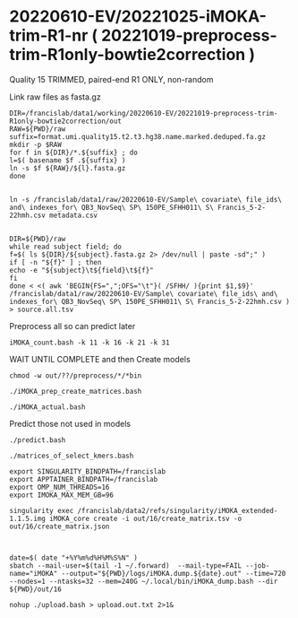 
#	20220610-EV/20221025-iMOKA-trim-R1-nr ( 20221019-preprocess-trim-R1only-bowtie2correction )

Quality 15 TRIMMED, paired-end R1 ONLY, non-random


Link raw files as fasta.gz
```
DIR=/francislab/data1/working/20220610-EV/20221019-preprocess-trim-R1only-bowtie2correction/out
RAW=${PWD}/raw
suffix=format.umi.quality15.t2.t3.hg38.name.marked.deduped.fa.gz
mkdir -p $RAW
for f in ${DIR}/*.${suffix} ; do
l=$( basename $f .${suffix} )
ln -s $f ${RAW}/${l}.fasta.gz
done


ln -s /francislab/data1/raw/20220610-EV/Sample\ covariate\ file_ids\ and\ indexes_for\ QB3_NovSeq\ SP\ 150PE_SFHH011\ S\ Francis_5-2-22hmh.csv metadata.csv


DIR=${PWD}/raw
while read subject field; do
f=$( ls ${DIR}/${subject}.fasta.gz 2> /dev/null | paste -sd";" )
if [ -n "${f}" ] ; then
echo -e "${subject}\t${field}\t${f}"
fi
done < <( awk 'BEGIN{FS=",";OFS="\t"}( /SFHH/ ){print $1,$9}' /francislab/data1/raw/20220610-EV/Sample\ covariate\ file_ids\ and\ indexes_for\ QB3_NovSeq\ SP\ 150PE_SFHH011\ S\ Francis_5-2-22hmh.csv ) > source.all.tsv

```






Preprocess all so can predict later
```
iMOKA_count.bash -k 11 -k 16 -k 21 -k 31
```






WAIT UNTIL COMPLETE and then Create models

```
chmod -w out/??/preprocess/*/*bin

./iMOKA_prep_create_matrices.bash
```







```
./iMOKA_actual.bash

```



























Predict those not used in models


```
./predict.bash
```


```
./matrices_of_select_kmers.bash
```



```
export SINGULARITY_BINDPATH=/francislab
export APPTAINER_BINDPATH=/francislab
export OMP_NUM_THREADS=16
export IMOKA_MAX_MEM_GB=96

singularity exec /francislab/data2/refs/singularity/iMOKA_extended-1.1.5.img iMOKA_core create -i out/16/create_matrix.tsv -o out/16/create_matrix.json



date=$( date "+%Y%m%d%H%M%S%N" )
sbatch --mail-user=$(tail -1 ~/.forward)  --mail-type=FAIL --job-name="iMOKA" --output="${PWD}/logs/iMOKA.dump.${date}.out" --time=720 --nodes=1 --ntasks=32 --mem=240G ~/.local/bin/iMOKA_dump.bash --dir ${PWD}/out/16

```
 



```
nohup ./upload.bash > upload.out.txt 2>1&
```
